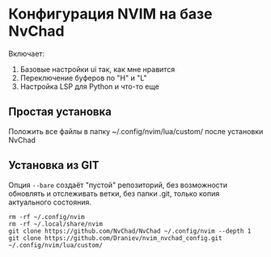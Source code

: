 # Конфигурация NVIM на базе NvChad

Включает:
1. Базовые настройки ui так, как мне нравится
2. Переключение буферов по "H" и "L" 
3. Настройка LSP для Python и что-то еще

## Простая установка
Положить все файлы в папку ~/.config/nvim/lua/custom/ после установки NvChad

## Установка из GIT
Опция `--bare` создаёт "пустой" репозиторий, без возможности обновлять и отслеживать ветки, без папки .git, только копия актуального состояния.

    rm -rf ~/.config/nvim
    rm -rf ~/.local/share/nvim
    git clone https://github.com/NvChad/NvChad ~/.config/nvim --depth 1
    git clone https://github.com/Draniev/nvim_nvchad_config.git ~/.config/nvim/lua/custom/
